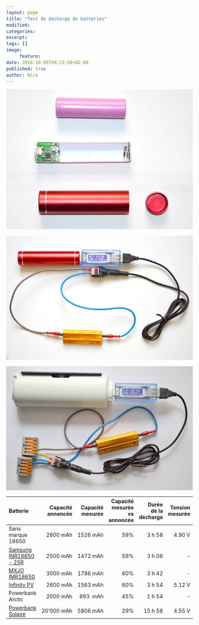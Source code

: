 ```yaml
---
layout: page
title: "Test de décharge de batteries"
modified:
categories:
excerpt:
tags: []
image:
     feature:
date: 2016-10-05T09:23:58+02:00
published: true
author: Nico
---
```


![batterie noname ouverte](../../files/2016-10-05-tests_batteries/batterie_noname+boitier_lowres.jpg)

![Test batterie noname](../../files/2016-10-05-tests_batteries/test_batterie_18650_noname_lowres.jpg)

![Test batterie Infinity PV](../../files/2016-10-05-tests_batteries/test_batterie_infinityPV_lowres.jpg)


| Batterie                     | Capacité annoncée | Capacité mesurée | Capacité mesurée<br/>vs annoncée | Durée de la décharge | Tension mesurée | Courant mesuré | Résistance calculée |
| :--                          | --:               | --:              | --:                              | --:                  | --:             | --:            | --:                 |
| Sans marque 18650            | 2600 mAh          | 1526 mAh         | 59%                              | 3 h 58               | 4.90 V          | 0.39 A         | 12.6 Ω              |
| [Samsung INR18650 - 25R ][1] | 2500 mAh          | 1472 mAh         | 59%                              | 3 h 06               | -               | -              | -                   |
| [MXJO IMR18650][2]           | 3000 mAh          | 1786 mAh         | 60%                              | 3 h 42               | -               | -              | -                   |
| [Infinity PV][3]             | 2600 mAh          | 1563 mAh         | 60%                              | 3 h 54               | 5.12 V          | 0.39 A         | 13.1 Ω              |
| Powerbank Arctic             | 2000 mAh          | 893  mAh         | 45%                              | 1 h 54               | -               | -              | -                   |
| [Powerbank Solaire][4]       | 20’000 mAh        | 5806 mAh         | 29%                              | 15 h 58              | 4.55 V          | 0.36 A         | 12.6 Ω              |



[1]: http://www.gearbest.com/batteries/pp_241348.html
[2]: http://www.lepetitvapoteur.com/fr/accus/1876-accu-mxjo-imr-18650-3000-ma-35-a-.html
[3]: https://www.infinitypv.com/images/HeLi-on_manual_v1.pdf
[4]: https://www.youtube.com/watch?v=NL6nySngGtU
